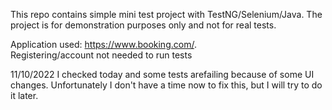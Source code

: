 This repo contains simple mini test project with TestNG/Selenium/Java. 
The project is for demonstration purposes only and not for real tests.  

Application used:  https://www.booking.com/.   
Registering/account not needed to run tests

11/10/2022 I checked today and some tests arefailing because of some UI changes. Unfortunately I don't have a time now to fix this, but I will try to do it later.

